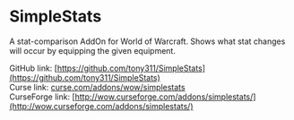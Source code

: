 SimpleStats
===========

A stat-comparison AddOn for World of Warcraft. Shows what stat changes will occur by equipping the given equipment.

GitHub link: [https://github.com/tony311/SimpleStats](https://github.com/tony311/SimpleStats)  
Curse link: [curse.com/addons/wow/simplestats](curse.com/addons/wow/simplestats)  
CurseForge link: [http://wow.curseforge.com/addons/simplestats/](http://wow.curseforge.com/addons/simplestats/)